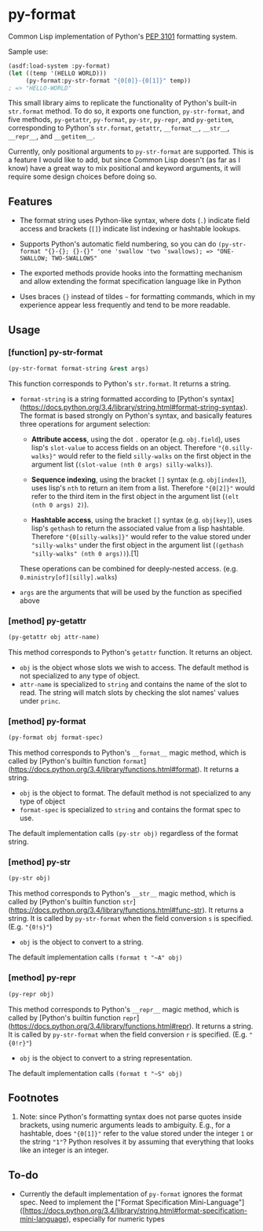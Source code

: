 py-format
=========

Common Lisp implementation of Python's
[PEP 3101](http://legacy.python.org/dev/peps/pep-3101/) formatting
system.

Sample use:

```lisp
(asdf:load-system :py-format)
(let ((temp '(HELLO WORLD)))
     (py-format:py-str-format "{0[0]}-{0[1]}" temp))
; => "HELLO-WORLD"
```

This small library aims to replicate the functionality of Python's
built-in `str.format` method. To do so, it exports one function,
`py-str-format`, and five methods, `py-getattr`, `py-format`,
`py-str`, `py-repr`, and `py-getitem`, corresponding to Python's
`str.format`, `getattr`, `__format__`, `__str__`, `__repr__`, and
`__getitem__`.

Currently, only positional arguments to `py-str-format` are
supported. This is a feature I would like to add, but since Common
Lisp doesn't (as far as I know) have a great way to mix positional and
keyword arguments, it will require some design choices before doing
so.

## Features

* The format string uses Python-like syntax, where dots (`.`) indicate
  field access and brackets (`[]`) indicate list indexing or
  hashtable lookups.

* Supports Python's automatic field numbering, so you can do
  `(py-str-format "{}-{}; {}-{}" 'one 'swallow 'two 'swallows); =>
  "ONE-SWALLOW; TWO-SWALLOWS"`

* The exported methods provide hooks into the formatting mechanism and
  allow extending the format specification language like in Python

* Uses braces `{}` instead of tildes `~` for formatting commands,
  which in my experience appear less frequently and tend to be more
  readable.


## Usage

### [function] py-str-format

```lisp
(py-str-format format-string &rest args)
```

This function corresponds to Python's `str.format`. It returns a
string.

* `format-string` is a string formatted according to [Python's syntax]
  (https://docs.python.org/3.4/library/string.html#format-string-syntax).
  The format is based strongly on Python's syntax, and basically
  features three operations for argument selection:

  * **Attribute access**, using the dot `.` operator
    (e.g. `obj.field`), uses lisp's `slot-value` to access fields on
    an object. Therefore `"{0.silly-walks}"` would refer to the field
    `silly-walks` on the first object in the argument list
    (`(slot-value (nth 0 args) silly-walks)`).

  * **Sequence indexing**, using the bracket `[]` syntax (e.g.
    `obj[index]`), uses lisp's `nth` to return an item from a list.
    Therefore `"{0[2]}"` would refer to the third item in the first
    object in the argument list (`(elt (nth 0 args) 2)`).

  * **Hashtable access**, using the bracket `[]` syntax (e.g.
    `obj[key]`), uses lisp's `gethash` to return the associated value
    from a lisp hashtable. Therefore `"{0[silly-walks]}"` would refer
    to the value stored under `"silly-walks"` under the first object
    in the argument list (`(gethash "silly-walks" (nth 0 args))`).[1]

  These operations can be combined for deeply-nested access. (e.g.
  `0.ministry[of][silly].walks`)

* `args` are the arguments that will be used by the function as
  specified above

### [method] py-getattr

```lisp
(py-getattr obj attr-name)
```

This method corresponds to Python's `getattr` function. It returns an
object.

* `obj` is the object whose slots we wish to access. The default
  method is not specialized to any type of object.
* `attr-name` is specialized to `string` and contains the name of the
  slot to read. The string will match slots by checking the slot
  names' values under `princ`.

### [method] py-format

```lisp
(py-format obj format-spec)
```

This method corresponds to Python's `__format__` magic method, which
is called by [Python's builtin function `format`]
(https://docs.python.org/3.4/library/functions.html#format).  It
returns a string.

* `obj` is the object to format. The default method is not specialized
  to any type of object
* `format-spec` is specialized to `string` and contains the format
  spec to use.

The default implementation calls `(py-str obj)` regardless of the
format string.


### [method] py-str

```lisp
(py-str obj)
```

This method corresponds to Python's `__str__` magic method, which is
called by [Python's builtin function `str`]
(https://docs.python.org/3.4/library/functions.html#func-str). It
returns a string. It is called by `py-str-format` when the field
conversion `s` is specified. (E.g. `"{0!s}"`)

* `obj` is the object to convert to a string.

The default implementation calls `(format t "~A" obj)`


### [method] py-repr

```lisp
(py-repr obj)
```

This method corresponds to Python's `__repr__` magic method, which is
called by [Python's builtin function `repr`]
(https://docs.python.org/3.4/library/functions.html#repr). It
returns a string. It is called by `py-str-format` when the field
conversion `r` is specified. (E.g. `"{0!r}"`)

* `obj` is the object to convert to a string representation.

The default implementation calls `(format t "~S" obj)`

## Footnotes

1. Note: since Python's formatting syntax does not parse quotes
   inside brackets, using numeric arguments leads to ambiguity. E.g.,
   for a hashtable, does `"{0[1]}"` refer to the value stored under
   the integer `1` or the string `"1"`? Python resolves it by
   assuming that everything that looks like an integer is an integer.

## To-do

* Currently the default implementation of `py-format` ignores the
  format spec. Need to implement the ["Format Specification
  Mini-Language"]
  ([https://docs.python.org/3.4/library/string.html#format-specification-mini-language),
  especially for numeric types
